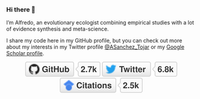 ### Hi there 👋

I’m Alfredo, an evolutionary ecologist combining empirical studies with a lot of evidence synthesis and meta-science.

I share my code here in my GitHub profile, but you can check out more about my interests in my Twitter profile [@ASanchez_Tojar](https://twitter.com/ASanchez_Tojar) or my [Google Scholar profile](https://scholar.google.co.uk/citations?hl=en&user=Sh-Rjq8AAAAJ&view_op=list_works&sortby=pubdate).

<p align="center">
	<a href="https://github.com/ASanchez-Tojar"><img src="imgs/github.svg" alt="GitHub"></a>
	<a href="https://twitter.com/ASanchez_Tojar"><img src="imgs/twitter.svg" alt="Twitter"></a>
	<a href="https://scholar.google.co.uk/citations?user=Sh-Rjq8AAAAJ&hl=en"><img src="imgs/citations.svg" alt="Citations"></a>
</p>

